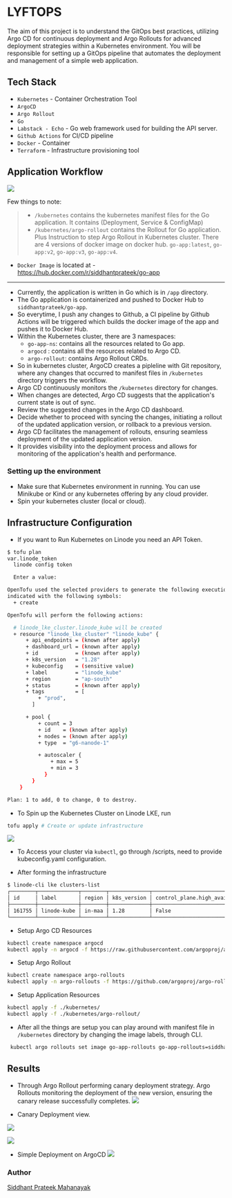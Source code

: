 # LYFTOPS

The aim of this project is to understand the GitOps best practices, utilizing Argo CD for continuous deployment and Argo Rollouts for advanced deployment strategies within a Kubernetes environment. You will be responsible for setting up a GitOps pipeline that automates the deployment and management of a simple web application.

## Tech Stack

- `Kubernetes` - Container Orchestration Tool
- `ArgoCD`
- `Argo Rollout`
- `Go`
- `Labstack - Echo` - Go web framework used for building the API server.
- `Github Actions` for CI/CD pipeline
- `Docker` - Container
- `Terraform` - Infrastructure provisioning tool

## Application Workflow

![](./assets/lyftops-workflow.png)


Few things to note: 

> - `/kubernetes` contains the kubernetes manifest files for the Go application. It contains (Deployment, Service & ConfigMap)
> - `/kubernetes/argo-rollout` contains the Rollout for Go application. Plus Instruction to step Argo Rollout in Kubernetes cluster.
> There are 4 versions of docker image on docker hub. `go-app:latest`, `go-app:v2`, `go-app:v3`, `go-app:v4`.

- `Docker Image` is located at - https://hub.docker.com/r/siddhantprateek/go-app
---

- Currently, the application is written in Go which is in `/app` directory. 
- The Go application is containerized and pushed to Docker Hub to `siddhantprateek/go-app`.
- So everytime, I push any changes to Github,  a CI pipeline by Github Actions will be triggered which builds the docker image of the app and pushes it to Docker Hub.
- Within the Kubernetes cluster, there are 3 namespaces:
  - `go-app-ns`: contains all the resources related to Go app.
  - `argocd` : contains all the resources related to Argo CD.
  - `argo-rollout`: contains Argo Rollout CRDs.
- So in kubernetes cluster, ArgoCD creates a pipleline with Git repository, where any changes that occurred to manifest files in `/kubernetes` directory triggers the workflow.
- Argo CD continuously monitors the `/kubernetes` directory for changes.
- When changes are detected, Argo CD suggests that the application's current state is out of sync.
- Review the suggested changes in the Argo CD dashboard.
- Decide whether to proceed with syncing the changes, initiating a rollout of the updated application version, or rollback to a previous version.
- Argo CD facilitates the management of rollouts, ensuring seamless deployment of the updated application version.
- It provides visibility into the deployment process and allows for monitoring of the application's health and performance.

### Setting up the environment

- Make sure that Kubernetes environment in running. You can use Minikube or Kind or any kubernetes offering by any cloud provider.
- Spin your kubernetes  cluster (local or cloud).


## Infrastructure Configuration 

- If you want to Run Kubernetes on  Linode you need an API Token.

```bash
$ tofu plan
var.linode_token
  linode config token

  Enter a value: 

OpenTofu used the selected providers to generate the following execution plan. Resource actions are
indicated with the following symbols:
  + create

OpenTofu will perform the following actions:

  # linode_lke_cluster.linode_kube will be created
  + resource "linode_lke_cluster" "linode_kube" {
      + api_endpoints = (known after apply)
      + dashboard_url = (known after apply)
      + id            = (known after apply)
      + k8s_version   = "1.28"
      + kubeconfig    = (sensitive value)
      + label         = "linode_kube"
      + region        = "ap-south"
      + status        = (known after apply)
      + tags          = [
          + "prod",
        ]

      + pool {
          + count = 3
          + id    = (known after apply)
          + nodes = (known after apply)
          + type  = "g6-nanode-1"

          + autoscaler {
              + max = 5
              + min = 3
            }
        }
    }

Plan: 1 to add, 0 to change, 0 to destroy.
```

- To Spin up the Kubernetes  Cluster on Linode LKE, run

```bash
tofu apply # Create or update infrastructure
```

![](./assets/linode-lks.png)

- To Access  your cluster via `kubectl`, go through /scripts, need to provide kubeconfig.yaml configuration.

- After forming the infrastructure

```bash
$ linode-cli lke clusters-list
┌────────┬─────────────┬────────┬─────────────┬─────────────────────────────────┐
│ id     │ label       │ region │ k8s_version │ control_plane.high_availability │
├────────┼─────────────┼────────┼─────────────┼─────────────────────────────────┤
│ 161755 │ linode-kube │ in-maa │ 1.28        │ False                           │
└────────┴─────────────┴────────┴─────────────┴─────────────────────────────────┘
```

- Setup Argo CD Resources
```bash
kubectl create namespace argocd 
kubectl apply -n argocd -f https://raw.githubusercontent.com/argoproj/argo-cd/stable/manifests/install.yaml
```
- Setup Argo Rollout

```bash
kubectl create namespace argo-rollouts
kubectl apply -n argo-rollouts -f https://github.com/argoproj/argo-rollouts/releases/latest/download/install.yaml
```
- Setup Application Resources

```bash
kubectl apply -f ./kubernetes/
kubectl apply -f ./kubernetes/argo-rollout/
```

- After all the things are setup you can play around with manifest file in `/kubernetes` directory by changing the image labels, through CLI.

```bash
 kubectl argo rollouts set image go-app-rollouts go-app-rollouts=siddhantprateek/go-app:<CHANGE_THE_LABEL> -n go-app-ns 
```

## Results

- Through Argo Rollout performing canary deployment strategy. Argo Rollouts monitoring the deployment of the new version, ensuring the canary release successfully completes.
![](./assets/argo-rollouts.png)

- Canary Deployment view.

![](./assets/revision1-2.png)

![](./assets/revision2.png)


- Simple Deployment on ArgoCD
![](./assets/argo-monitor-simple-resource.png)



### Author

[Siddhant Prateek Mahanayak](https://github.com/siddhantprateek)